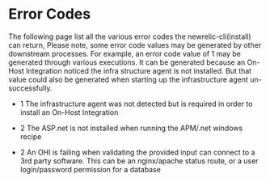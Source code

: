 # Error Codes

The following page list all the various error codes the newrelic-cli(install) can return,
Please note, some error code values may be generated by other downstream processes. For example, an error code value of 1 may be generated through various executions. It can be generated because an On-Host Integration noticed the infra structure agent is not installed. But that value could also be generated when starting up the infrastructure agent un-successfully.

* 1   The infrastructure agent was not detected but is required in order to install an On-Host Integration

* 2   The ASP.net is not installed when running the APM/.net windows recipe
* 2   An OHI is failing when validating the provided input can connect to a 3rd party software. This can be an nginx/apache status route, or a user login/password permission for a database



